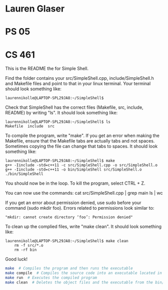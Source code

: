 # Lauren Glaser
# PS 05
# CS 461

This is the README the for Simple Shell.

Find the folder contains your src/SimpleShell.cpp, include/SimpleShell.h and Makefile files and point to that in your linux terminal.
Your terminal should look something like:

    laurennikolle@LAPTOP-SPL29JA8:~/SimpleShell$

Check that SimpleShell has the correct files (Makefile, src, include, README) by writing "ls".
It should look something like:

    laurennikolle@LAPTOP-SPL29JA8:~/SimpleShell$ ls
    Makefile  include  src

To compile the program, write "make".
If you get an error when making the Makefile, ensure that the Makefile tabs are actually tabs and not spaces. Sometimes
copying the file can change that tabs to spaces.
It should look something like:

    laurennikolle@LAPTOP-SPL29JA8:~/SimpleShell$ make
    g++ -Iinclude -std=c++11 -c src/SimpleShell.cpp -o src/SimpleShell.o
    g++ -Iinclude -std=c++11 -o bin/SimpleShell src/SimpleShell.o
    ./bin/SimpleShell

You should now be in the loop. To kill the program, select CTRL + Z.

You can now use the commands:
    cat src/SimpleShell.cpp | grep main
    ls | wc

If you get an error about permission denied, use sudo before your command (sudo mkdir foo). Errors related to permissions look similar to: 

    "mkdir: cannot create directory ‘foo’: Permission denied"

To clean up the complied files, write "make clean".
It should look something like:

    laurennikolle@LAPTOP-SPL29JA8:~/SimpleShell$ make clean
        rm -f src/*.o
        rm -rf bin

Good luck!

```bash
make  # Compiles the program and then runs the executable
make compile  # Compiles the source code into an executable located in the bin/ directory
make run  # Executes the compiled program
make clean  # Deletes the object files and the executable from the bin/ directory

